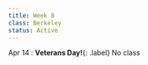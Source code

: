```yaml
---
title: Week 8
class: Berkeley
status: Active
---
```



 Apr 14
: **Veterans Day!**{: .label} No class
